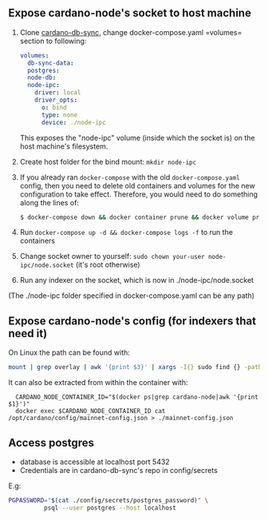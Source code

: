 ## Expose cardano-node's socket to host machine

1. Clone [cardano-db-sync](https://github.com/input-output-hk/cardano-db-sync/), change docker-compose.yaml =volumes= section to following:
   ```yaml
   volumes:
     db-sync-data:
     postgres:
     node-db:
     node-ipc:
       driver: local
       driver_opts:
         o: bind
         type: none
         device: ./node-ipc
   ```

   This exposes the "node-ipc" volume (inside which the socket is) on
   the host machine's filesystem.

2. Create host folder for the bind mount: `mkdir node-ipc`

3. If you already ran `docker-compose` with the old `docker-compose.yaml` config, then you need to
   delete old containers and volumes for the new configuration to take effect.
   Therefore, you would need to do something along the lines of:

   ```sh
   $ docker-compose down && docker container prune && docker volume prune
   ```

4. Run `docker-compose up -d && docker-compose logs -f` to run the containers

5. Change socket owner to yourself: `sudo chown your-user node-ipc/node.socket` (it's root otherwise)

6. Run any indexer on the socket, which is now in ./node-ipc/node.socket

(The ./node-ipc folder specified in docker-compose.yaml can be any path)

## Expose cardano-node's config (for indexers that need it)

On Linux the path can be found with:
```bash
mount | grep overlay | awk '{print $3}' | xargs -I{} sudo find {} -path "*mainnet-config.json" -type f
```

It can also be extracted from within the container with:
```
  CARDANO_NODE_CONTAINER_ID="$(docker ps|grep cardano-node|awk '{print $1}')"
  docker exec $CARDANO_NODE_CONTAINER_ID cat /opt/cardano/config/mainnet-config.json > ./mainnet-config.json
```

## Access postgres

- database is accessible at localhost port 5432
- Credentials are in cardano-db-sync's repo in config/secrets

E.g:
```bash
PGPASSWORD="$(cat ./config/secrets/postgres_password)" \
          psql --user postgres --host localhost
```
